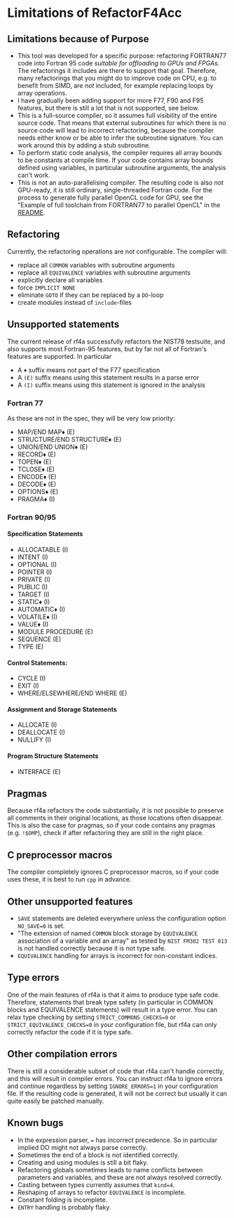 # Limitations of RefactorF4Acc

## Limitations because of Purpose

* This tool was developed for a specific purpose: refactoring FORTRAN77 code into Fortran 95 code _suitable for offloading to GPUs and FPGAs_. The refactorings it includes are there to support that goal. Therefore, many refactorings that you might do to improve code on CPU, e.g. to benefit from SIMD, are _not_ included, for example replacing loops by array operations.
* I have gradually been adding support for more F77, F90 and F95 features, but there is still a lot that is not supported, see below.
* This is a full-source compiler, so it assumes full visibility of the entire source code. That means that external subroutines for which there is no source code will lead to incorrect refactoring, because the compiler needs either know or be able to infer the subroutine signature. You can work around this by adding a stub subroutine.
* To perform static code analysis, the compiler requires all array bounds to be constants at compile time. If your code contains array bounds defined using variables, in particular subroutine arguments, the analysis can't work.
* This is not an auto-parallelising compiler. The resulting code is also _not_ GPU-ready, it is still ordinary, single-threaded Fortran code. For the process to generate fully parallel OpenCL code for GPU, see the "Example of full toolchain from FORTRAN77 to parallel OpenCL" in the [README](README.md).

## Refactoring

Currently, the refactoring operations are not configurable. The compiler will:

* replace all `COMMON` variables with subroutine arguments
* replace all `EQUIVALENCE` variables with subroutine arguments
* explicitly declare all variables
* force `IMPLICIT NONE`
* eliminate `GOTO` if they can be replaced by a `DO`-loop
* create modules instead of `include`-files

## Unsupported statements

The current release of rf4a successfully refactors the NIST78 testsuite, and also supports most Fortran-95 features, but by far not all of Fortran's features are supported. In particular

- A `♦` suffix means not part of the F77 specification
- A `(E)` suffix means using this statement results in a parse error
- A `(I)` suffix means using this statement is ignored in the analysis

### Fortran 77

As these are not in the spec, they will be very low priority:

- MAP/END MAP♦ (E)
- STRUCTURE/END STRUCTURE♦ (E)
- UNION/END UNION♦ (E)
- RECORD♦ (E)
- TOPEN♦ (E)
- TCLOSE♦ (E)
- ENCODE♦ (E)
- DECODE♦ (E)
- OPTIONS♦ (E)
- PRAGMA♦ (I)

### Fortran 90/95

#### Specification Statements

- ALLOCATABLE (I)
- INTENT (I)
- OPTIONAL (I)
- POINTER (I)
- PRIVATE (I)
- PUBLIC (I)
- TARGET (I)
- STATIC♦ (I)
- AUTOMATIC♦ (I)
- VOLATILE♦ (I)
- VALUE♦ (I)
- MODULE PROCEDURE (E)
- SEQUENCE (E)
- TYPE (E)

#### Control Statements:
- CYCLE (I)
- EXIT (I)
- WHERE/ELSEWHERE/END WHERE (E)

#### Assignment and Storage Statements
- ALLOCATE (I)
- DEALLOCATE (I)
- NULLIFY (I)

#### Program Structure Statements
- INTERFACE (E)

## Pragmas

Because rf4a refactors the code substantially, it is not possible to preserve all comments in their original locations, as those locations often disappear. This is also the case for pragmas, so if your code contains any pragmas (e.g. `!$OMP`), check if after refactoring they are still in the right place.

## C preprocessor macros

The compiler completely ignores C preprocessor macros, so if your code uses these, it is best to run `cpp` in advance.

## Other unsupported features

- `SAVE` statements are deleted everywhere unless the configuration option `NO_SAVE=0` is set. 
- "The extension of named `COMMON` block storage by `EQUIVALENCE` association of a variable and an array" as tested by `NIST FM302 TEST 013` is not handled correctly because it is not type safe. 
- `EQUIVALENCE` handling for arrays is incorrect for non-constant indices.

## Type errors

One of the main features of rf4a is that it aims to produce type safe code. Therefore, statements that break type safety (in particular in COMMON blocks and EQUIVALENCE statements) will result in a type error. You can relax type checking by setting `STRICT_COMMONS_CHECKS=0` or `STRICT_EQUIVALENCE_CHECKS=0` in your configuration file, but rf4a can only correctly refactor the code if it is type safe. 

## Other compilation errors

There is still a considerable subset of code that rf4a can't handle correctly, and this will result in compiler errors. You can instruct rf4a to ignore errors and continue regardless by setting `IGNORE_ERRORS=1` in your configuration file. If the resulting code is generated, it will not be correct but usually it can quite easily be patched manually.

## Known bugs

* In the expression parser, `=` has incorrect precedence. So in particular implied DO might not always parse correctly.
* Sometimes the end of a block is not identified correctly.
* Creating and using modules is still a bit flaky.
* Refactoring globals sometimes leads to name conflicts between parameters and variables, and these are not always resolved correctly.
* Casting between types currently assumes that `kind=4`.
* Reshaping of arrays to refactor `EQUIVALENCE` is incomplete.
* Constant folding is incomplete.
* `ENTRY` handling is probably flaky.




